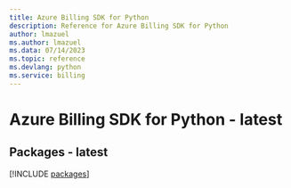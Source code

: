 ```yaml
---
title: Azure Billing SDK for Python
description: Reference for Azure Billing SDK for Python
author: lmazuel
ms.author: lmazuel
ms.data: 07/14/2023
ms.topic: reference
ms.devlang: python
ms.service: billing
---
```

# Azure Billing SDK for Python - latest
## Packages - latest
[!INCLUDE [packages](billing-index.md)]